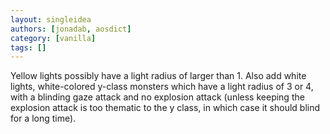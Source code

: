 ```yaml
---
layout: singleidea
authors: [jonadab, aosdict]
category: [vanilla]
tags: []
---
```

Yellow lights possibly have a light radius of larger than 1. Also add white lights, white-colored y-class monsters which have a light radius of 3 or 4, with a blinding gaze attack and no explosion attack (unless keeping the explosion attack is too thematic to the y class, in which case it should blind for a long time).
